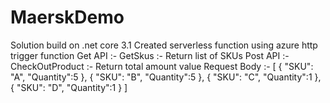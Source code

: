 # MaerskDemo
Solution build on .net core 3.1 
Created serverless function using azure http trigger function 
Get API :- GetSkus :- Return list of SKUs
Post API :- CheckOutProduct :- Return total amount value
Request Body :- 
[
    {
        "SKU": "A",
        "Quantity":5
    },
    {
        "SKU": "B",
         "Quantity":5
    },
    {
        "SKU": "C",
         "Quantity":1
    },
    {
        "SKU": "D",
        "Quantity":1
    }
]
